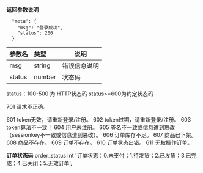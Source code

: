 
**返回参数说明**

```
  "meta": {
    "msg": "登录成功",
    "status": 200
  }
```
| 参数名 | 类型   | 说明                |
| :----- | :----- | ------------------- |
| msg    | string | 错误信息说明        |
| status | number | 状态码              |

status：100-500 为 HTTP状态码
status>=600为约定状态码

701 请求不正确。

601 token无效，请重新登录/注册。
602 token过期，请重新登录/注册。
603 token算法不一致！
604 用户未注册。
605 签名不一致或信息遭到篡改（sessionkey不一致或信息遭到篡改）。
606 订单库存不足。
607 商品已下架。
608 商品不存在。
609 订单不存在。
610 订单状态出错。
611 无权操作订单。


**订单状态码**
order_status int  '订单状态：0.未支付；1.待发货；2.已发货；3.已完成；4.已关闭；5.无效订单',
